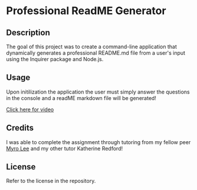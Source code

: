 # Professional ReadME Generator

## Description

The goal of this project was to create a command-line application that dynamically generates a professional README.md file from a user's input using the Inquirer package and Node.js.

## Usage

Upon initilization the application the user must simply answer the questions in the console and a readME markdown file will be generated!

[Click here for video](https://drive.google.com/file/d/1g7NIReYd4LBmVgiHTXVcecMIakVrEcPS/view?usp=sharing)

## Credits

I was able to complete the assignment through tutoring from my fellow peer [Myro Lee](https://github.com/myrojoylee) and my other tutor Katherine Redford!

## License

Refer to the license in the repository.